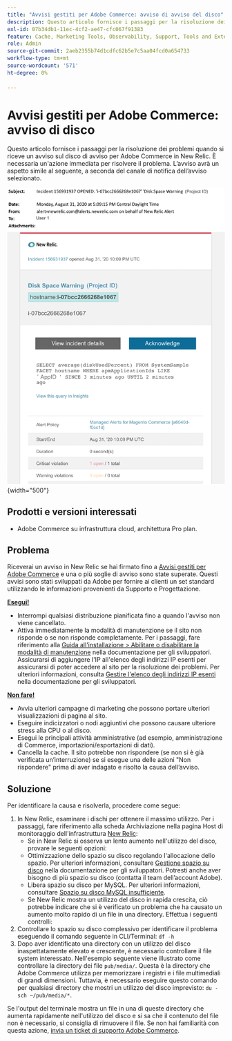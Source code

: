 ```yaml
---
title: "Avvisi gestiti per Adobe Commerce: avviso di avviso del disco"
description: Questo articolo fornisce i passaggi per la risoluzione dei problemi quando si riceve un avviso sul disco di avviso per Adobe Commerce in New Relic. È necessaria un'azione immediata per risolvere il problema. L’avviso avrà un aspetto simile al seguente, a seconda del canale di notifica dell’avviso selezionato.
exl-id: 07b34db1-11ec-4cf2-ae47-cfc067f91383
feature: Cache, Marketing Tools, Observability, Support, Tools and External Services
role: Admin
source-git-commit: 2aeb2355b74d1cdfc62b5e7c5aa04fcd0a654733
workflow-type: tm+mt
source-wordcount: '571'
ht-degree: 0%

---
```


# Avvisi gestiti per Adobe Commerce: avviso di disco

Questo articolo fornisce i passaggi per la risoluzione dei problemi quando si riceve un avviso sul disco di avviso per Adobe Commerce in New Relic. È necessaria un&#39;azione immediata per risolvere il problema. L’avviso avrà un aspetto simile al seguente, a seconda del canale di notifica dell’avviso selezionato.

![avviso disco](assets/disk-warning-magento-managed.png){width="500"}

## Prodotti e versioni interessati

* Adobe Commerce su infrastruttura cloud, architettura Pro plan.

## Problema

Riceverai un avviso in New Relic se hai firmato fino a [Avvisi gestiti per Adobe Commerce](/help/support-tools/managed-alerts-for-adobe-commerce/managed-alerts-for-magento-commerce.md) e una o più soglie di avviso sono state superate. Questi avvisi sono stati sviluppati da Adobe per fornire ai clienti un set standard utilizzando le informazioni provenienti da Supporto e Progettazione.

<u> **Esegui!** </u>

* Interrompi qualsiasi distribuzione pianificata fino a quando l&#39;avviso non viene cancellato.
* Attiva immediatamente la modalità di manutenzione se il sito non risponde o se non risponde completamente. Per i passaggi, fare riferimento alla [Guida all&#39;installazione > Abilitare o disabilitare la modalità di manutenzione](https://experienceleague.adobe.com/en/docs/commerce-operations/installation-guide/tutorials/maintenance-mode) nella documentazione per gli sviluppatori. Assicurarsi di aggiungere l&#39;IP all&#39;elenco degli indirizzi IP esenti per assicurarsi di poter accedere al sito per la risoluzione dei problemi. Per ulteriori informazioni, consulta [Gestire l&#39;elenco degli indirizzi IP esenti](https://experienceleague.adobe.com/en/docs/commerce-operations/installation-guide/tutorials/maintenance-mode#instgde-cli-maint-exempt) nella documentazione per gli sviluppatori.

<u> **Non fare!** </u>

* Avvia ulteriori campagne di marketing che possono portare ulteriori visualizzazioni di pagina al sito.
* Eseguire indicizzatori o nodi aggiuntivi che possono causare ulteriore stress alla CPU o al disco.
* Esegui le principali attività amministrative (ad esempio, amministrazione di Commerce, importazioni/esportazioni di dati).
* Cancella la cache. Il sito potrebbe non rispondere (se non si è già verificata un’interruzione) se si esegue una delle azioni &quot;Non rispondere&quot; prima di aver indagato e risolto la causa dell’avviso.

## Soluzione

Per identificare la causa e risolverla, procedere come segue:

1. In New Relic, esaminare i dischi per ottenere il massimo utilizzo. Per i passaggi, fare riferimento alla scheda Archiviazione nella pagina Host di monitoraggio dell&#39;infrastruttura [New Relic](https://docs.newrelic.com/docs/infrastructure/infrastructure-ui-pages/infra-hosts-ui-page/):
   * Se in New Relic si osserva un lento aumento nell&#39;utilizzo del disco, provare le seguenti opzioni:
   * Ottimizzazione dello spazio su disco regolando l&#39;allocazione dello spazio. Per ulteriori informazioni, consultare [Gestione spazio su disco](https://experienceleague.adobe.com/docs/commerce-cloud-service/user-guide/develop/storage/manage-disk-space.html) nella documentazione per gli sviluppatori. Potresti anche aver bisogno di più spazio su disco (contatta il team dell’account Adobe).
   * Libera spazio su disco per MySQL. Per ulteriori informazioni, consultare [Spazio su disco MySQL insufficiente](/help/troubleshooting/database/mysql-disk-space-is-low-on-magento-commerce-cloud.md).
   * Se New Relic mostra un utilizzo del disco in rapida crescita, ciò potrebbe indicare che si è verificato un problema che ha causato un aumento molto rapido di un file in una directory. Effettua i seguenti controlli:
1. Controllare lo spazio su disco complessivo per identificare il problema eseguendo il comando seguente in CLI/Terminal: `df -h`
1. Dopo aver identificato una directory con un utilizzo del disco inaspettatamente elevato e crescente, è necessario controllare il file system interessato. Nell&#39;esempio seguente viene illustrato come controllare la directory dei file `pub/media/`. Questa è la directory che Adobe Commerce utilizza per memorizzare i registri e i file multimediali di grandi dimensioni. Tuttavia, è necessario eseguire questo comando per qualsiasi directory che mostri un utilizzo del disco imprevisto: `du -sch ~/pub/media/*`.

Se l&#39;output del terminale mostra un file in una di queste directory che aumenta rapidamente nell&#39;utilizzo del disco e si sa che il contenuto del file non è necessario, si consiglia di rimuovere il file. Se non hai familiarità con questa azione, [invia un ticket di supporto Adobe Commerce](/help/help-center-guide/help-center/magento-help-center-user-guide.md#submit-ticket).

